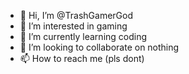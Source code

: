 - 👋 Hi, I’m @TrashGamerGod
- 👀 I’m interested in gaming
- 🌱 I’m currently learning coding
- 💞️ I’m looking to collaborate on nothing
- 📫 How to reach me (pls dont)

<!---
TrashGamerGod/TrashGamerGod is a ✨ special ✨ repository because its `README.md` (this file) appears on your GitHub profile.
You can click the Preview link to take a look at your changes.
--->
